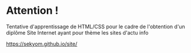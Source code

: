 # Attention !
Tentative d'apprentissage de HTML/CSS pour le cadre de l'obtention d'un diplôme
Site Internet ayant pour thème les sites d'actu info <br>

https://sekyom.github.io/site/
